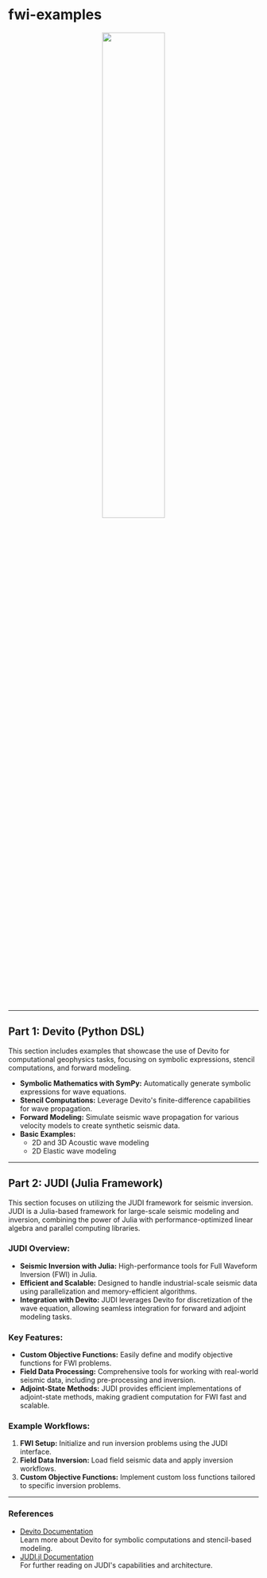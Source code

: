 # **fwi-examples**

<p align="center">
  <a href="https://skillicons.dev">
    <!-- First Line: 6 Icons -->
    <img src="https://skillicons.dev/icons?i=py,julia,c"
         width="50%" height="50%"/>
  </a>
</p>


---

## Part 1: Devito (Python DSL)
This section includes examples that showcase the use of Devito for computational geophysics tasks, focusing on symbolic expressions, stencil computations, and forward modeling.

- **Symbolic Mathematics with SymPy:** Automatically generate symbolic expressions for wave equations.
- **Stencil Computations:** Leverage Devito's finite-difference capabilities for wave propagation.
- **Forward Modeling:** Simulate seismic wave propagation for various velocity models to create synthetic seismic data.
- **Basic Examples:**
  - 2D and 3D Acoustic wave modeling
  - 2D Elastic wave modeling

---

## Part 2: JUDI (Julia Framework)
This section focuses on utilizing the JUDI framework for seismic inversion. JUDI is a Julia-based framework for large-scale seismic modeling and inversion, combining the power of Julia with performance-optimized linear algebra and parallel computing libraries.

### JUDI Overview:
- **Seismic Inversion with Julia:** High-performance tools for Full Waveform Inversion (FWI) in Julia.
- **Efficient and Scalable:** Designed to handle industrial-scale seismic data using parallelization and memory-efficient algorithms.
- **Integration with Devito:** JUDI leverages Devito for discretization of the wave equation, allowing seamless integration for forward and adjoint modeling tasks.

### Key Features:
- **Custom Objective Functions:** Easily define and modify objective functions for FWI problems.
- **Field Data Processing:** Comprehensive tools for working with real-world seismic data, including pre-processing and inversion.
- **Adjoint-State Methods:** JUDI provides efficient implementations of adjoint-state methods, making gradient computation for FWI fast and scalable.

### Example Workflows:
1. **FWI Setup:** Initialize and run inversion problems using the JUDI interface.
2. **Field Data Inversion:** Load field seismic data and apply inversion workflows.
3. **Custom Objective Functions:** Implement custom loss functions tailored to specific inversion problems.

---

### References
- [Devito Documentation](https://www.devitoproject.org/)  
  Learn more about Devito for symbolic computations and stencil-based modeling.
- [JUDI.jl Documentation](https://slimgroup.github.io/JUDI.jl/dev/about/)  
  For further reading on JUDI's capabilities and architecture.
